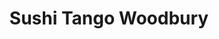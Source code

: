 ---
layout: place
title: "Sushi Tango Woodbury"
permalink: /minnesota/woodbury/sushi-tango-woodbury.html
stateAbbr: MN
stateName: Minnesota
cityName: Woodbury
seo:
  name: "Sushi Tango Woodbury"
  type: Restaurant
  links: https://sushitangorestaurant.com/
description: "Casual, upbeat strip-mall restaurant featuring a large menu of sushi & other Japanese specialties. Sushi Tango Woodbury serves delicious sushi in Woodbury, Minnesota. Try fresh Japanese dishes for a great dining experience. Available for takeout, delivery, lunch, and dinner."
place_id: ChIJ7w_kLSDY94cRYTNjiDPPJa8
photos:
  - name: >-
      places/ChIJ7w_kLSDY94cRYTNjiDPPJa8/photos/AeeoHcLqzjw8Ref0f2vOh-9ZTVjP43D8T50ZOA6I0mWFgthvMdKQevRBNmWzeV8VJfVBIFOAAbp4850bBI_3h_CnYzGTwJbbCzx2aivwhHM4DKLioagM4vnKEUHbZSn51OnxyIjFUTbpMjYatYT7MxyhXJBo9JWKahib6SlowdUdmIpJFKxBD5oUAOYQgM7_PjFTKQtbmF41KQRzmddmEqJUPXkECH7jreUr7hqncRvoiN8gSDqCU2EX1uPWqo1y79OGi320gMz2V-mS83PRtO-oCJgQm-9XGRADoAJffAQXzYdDfb1uzWs-HjuSRq1IyzMtDRGskH-2s17uO_2pvyFCDswz0dVHK_dijQ3mZwbsBJ90EHX2ORAohzMoWPa_MosGKb_eHhVPrvHDFPlt6PQCIHSoO9wGSCOdjiJynFTLLVO6xhi0
    widthPx: 2465
    heightPx: 1997
    authorAttributions:
      - displayName: Jon Dahlstrom
        uri: https://maps.google.com/maps/contrib/100980342826540199942
        photoUri: >-
          https://lh3.googleusercontent.com/a-/ALV-UjWRF3h4rNR_lMqWU0YAYPH7WHhWOzKdZ8X6yhHcFtfNDOxQqu5O=s100-p-k-no-mo
    flagContentUri: >-
      https://www.google.com/local/imagery/report/?cb_client=maps_api_places.places_api&image_key=!1e10!2sCIHM0ogKEICAgICu7biTyAE&hl=en-US
    googleMapsUri: >-
      https://www.google.com/maps/place//data=!3m4!1e2!3m2!1sCIHM0ogKEICAgICu7biTyAE!2e10!4m2!3m1!1s0x87f7d8202de40fef:0xaf25cf3388633361
  - name: >-
      places/ChIJ7w_kLSDY94cRYTNjiDPPJa8/photos/AeeoHcKKq9XsadrG_mHWkzw85MnojCt7sJRw6b2r7aM25gkvhgGVpZzPYtnSeJvM-Gkn44vtx-fRrfclnzuYznivBs5TtHZKa5u2ijqr_k1J7SGDXTsOtu7SVLTLKvStryw3P6LlZoR1H_GA5Xbf5nsjrJ3lqY9p5czplA3BH9zE-jdw7ZCduj_4_qiIt2Woe0Q7iP8FbcoJ8KyvUgE8Ia2zTMrc9umpKScD_CXt_I_d2HnT8OYtEpyA1qSIsNJVrrGGzJMB_fqFXmM97jJQdLEFV5Of0lKpAxTloNiYDQTXmGK4MmAyPqB8CGvbOHocbkttKapxtA1PSf6mQbxH8xTAHJjX1YK7xA17v4zPAnpIkAkjspG519tRzzv_nbo-1eS1dF0G3R7Af1bhzaH9C8zbWD9A0muY8ll1I2e1aPgBiCfLHgnS
    widthPx: 4800
    heightPx: 3600
    authorAttributions:
      - displayName: William Yang
        uri: https://maps.google.com/maps/contrib/108557915724874957817
        photoUri: >-
          https://lh3.googleusercontent.com/a-/ALV-UjUA4gWMnSNztMJRsdX6TkTBgDm2iMfzqSJQcC8GjOwLkb9ubA=s100-p-k-no-mo
    flagContentUri: >-
      https://www.google.com/local/imagery/report/?cb_client=maps_api_places.places_api&image_key=!1e10!2sCIHM0ogKEICAgIDh-O7X3gE&hl=en-US
    googleMapsUri: >-
      https://www.google.com/maps/place//data=!3m4!1e2!3m2!1sCIHM0ogKEICAgIDh-O7X3gE!2e10!4m2!3m1!1s0x87f7d8202de40fef:0xaf25cf3388633361
  - name: >-
      places/ChIJ7w_kLSDY94cRYTNjiDPPJa8/photos/AeeoHcJ8CsDtW20Epr1ZPsHD3GaeCRK9WfFbOb_z1vCnvhuHeeRAUWQA4ik22dihunOC0lvdJ4hM5PgxjrnBL_RFEHaYv72iJygcAyYPg3VfsjZQsydfJPiuUoIHbP0qxnfGlSDM_nQZbamoghWsxRI0trVpViVw5gZPfPBixTIbXt_LFdXZCmMNay1WxqgesMRcywoXNk674SLRxhu8rwRdlopeMJ1rn1TXfwLYkExEPE3NTtr1sHnZsy7QWqLm5MBgFrcpvW45Kl7BlVg6smh8WUBtTApuF-ZK2Lg64Z4CCsbEGfk-QrQSddX8I54sNapPcHiCPu8SDBO71Im0IkWidw56kNTnspdIbfS2t3F-CoBPSKWvc9TgrkT77xDPEjOryfOgE1szhHNmIi_zotl6eWVBEdpo4Zzymcg4eZYUsNs
    widthPx: 4032
    heightPx: 3024
    authorAttributions:
      - displayName: Ceecee Vang
        uri: https://maps.google.com/maps/contrib/106488132283275357626
        photoUri: >-
          https://lh3.googleusercontent.com/a-/ALV-UjUfI4Jy35EopE1Vl96DejWpK4oWsDMNKj4fMckVWFIdyL0CB0HK=s100-p-k-no-mo
    flagContentUri: >-
      https://www.google.com/local/imagery/report/?cb_client=maps_api_places.places_api&image_key=!1e10!2sCIHM0ogKEICAgMDw-ZOUJg&hl=en-US
    googleMapsUri: >-
      https://www.google.com/maps/place//data=!3m4!1e2!3m2!1sCIHM0ogKEICAgMDw-ZOUJg!2e10!4m2!3m1!1s0x87f7d8202de40fef:0xaf25cf3388633361
  - name: >-
      places/ChIJ7w_kLSDY94cRYTNjiDPPJa8/photos/AeeoHcLSHM6mcMLnbWor44F0A5DT5bgvKvwV82wazdDXYS24cCrLarCd6S6HPKeGolabEjtRqGvlI_gyKKSP-8TLg_V9MCJCBM98aRAc6eMWz09P020jk0WZleAng42ZWJB48Am4QWqE0G-B5bnGxWSRFykcJ0i49A6W_8-n9x5EgDUW_uvuzkAG4num8nqdfC7HELqi45tr6E10rZPVMqsyYbvMEfg1TXZ07vs8CnMupI5FrhouyoXJo4S6xxcicpvstgqhpTIAYUP0lp4CoZsHbgnRdJ8Tz9rwyMrveOaDIvWCmsIc0pJWGUVNGSecm3Ad_C2eqdgwGKM8_tVIkbKkU6U-VAZeUYyvu4FbrLWE2brm2rh-IOXcYhuRHLbW1ooWHAr63JgGxpYFxE9jNAFBoscBGeqFBARNyufuvHfOmyxJ6r4
    widthPx: 3024
    heightPx: 4032
    authorAttributions:
      - displayName: Ceecee Vang
        uri: https://maps.google.com/maps/contrib/106488132283275357626
        photoUri: >-
          https://lh3.googleusercontent.com/a-/ALV-UjUfI4Jy35EopE1Vl96DejWpK4oWsDMNKj4fMckVWFIdyL0CB0HK=s100-p-k-no-mo
    flagContentUri: >-
      https://www.google.com/local/imagery/report/?cb_client=maps_api_places.places_api&image_key=!1e10!2sCIHM0ogKEICAgMDw-ZOUxgE&hl=en-US
    googleMapsUri: >-
      https://www.google.com/maps/place//data=!3m4!1e2!3m2!1sCIHM0ogKEICAgMDw-ZOUxgE!2e10!4m2!3m1!1s0x87f7d8202de40fef:0xaf25cf3388633361
  - name: >-
      places/ChIJ7w_kLSDY94cRYTNjiDPPJa8/photos/AeeoHcJkPpwOcxxjqXsNSjdpKcApmE2lrK-Be1xeoiQQ47TCOtdvkqONDBA2g4Ylfe-f60dVVuPi_e5NPNXmTUvQKTfYnLdEX_VPhqYyuGuJtRvIS0M3enBYI124vpogLqW_x-7f7xnOlR-VWMtn04Kfz4c9NUFzndZWAniTfgH9Ns4gBWyMceQE75AQ6Y-Y9OgD1gIkn9c1NOkZmiU2L-z0vwZafgIveUDM-hohhpxPRYkJ44E7EQs7ibFNpCOi3l6hMwI-6vtiTzeqyv69P0OKwBm8AshTUs9YL0MKVCxBWLHZS37w7lW3yz2fTOOr8QooYHCwlBbwOswOmmKsx8QcC3dyCRCp2hbcoMGX9nFg2nKp-NRk8j_kpVsx62SpE-op4S5r_Uw2W2F7Zb4qJcyr4jTx28FHpq-QNGy24yiUivWbEg
    widthPx: 4032
    heightPx: 3024
    authorAttributions:
      - displayName: Ceecee Vang
        uri: https://maps.google.com/maps/contrib/106488132283275357626
        photoUri: >-
          https://lh3.googleusercontent.com/a-/ALV-UjUfI4Jy35EopE1Vl96DejWpK4oWsDMNKj4fMckVWFIdyL0CB0HK=s100-p-k-no-mo
    flagContentUri: >-
      https://www.google.com/local/imagery/report/?cb_client=maps_api_places.places_api&image_key=!1e10!2sCIHM0ogKEICAgMDw-ZOUZg&hl=en-US
    googleMapsUri: >-
      https://www.google.com/maps/place//data=!3m4!1e2!3m2!1sCIHM0ogKEICAgMDw-ZOUZg!2e10!4m2!3m1!1s0x87f7d8202de40fef:0xaf25cf3388633361
  - name: >-
      places/ChIJ7w_kLSDY94cRYTNjiDPPJa8/photos/AeeoHcITqXctKUcR9S9psPJkix6y_kU7UOVo0DETZc75lpJ06QtpgndNEKEBOjvcMdDSC49COWB4sCthz_t8VZ5sN8o5k3Zu7G_Qk3oevKnt5Rh2hZlpGnnHwfD8GeX04jYxrIi3kBwsp0UvSL2wEeSva9ktmTrFW48c5hskripDsapkDrFpbMez6S1OFCAa4B_7eAsxGnBhvEb6dqCYPtdfQLeyc6D0ctKI-QmwQsCH1Pxfdd4oOo9YbmNdNE90X8z01I7-_7TuDgA7U2fTrf5TsUGLTwNYdWqkIvuQXLGgLtmT_xmyVM-NtewxVjUh8pb9cDP5KGlg5WXRZvG34poTJIpTonuUouT0L4yRvzA-VAuxGHTY2aBdQqXeu2cMenlPrFVWiJ9rJlYvKlc8cpppv4ZRrREqecV9Phdt3S-7LyQ
    widthPx: 3456
    heightPx: 3456
    authorAttributions:
      - displayName: Evolving Erinb
        uri: https://maps.google.com/maps/contrib/113249047360575878489
        photoUri: >-
          https://lh3.googleusercontent.com/a-/ALV-UjX-NrPmmH1gFXKtMa08zq41PHtM01pOvCGTrYbmTZmJXg7llR2opg=s100-p-k-no-mo
    flagContentUri: >-
      https://www.google.com/local/imagery/report/?cb_client=maps_api_places.places_api&image_key=!1e10!2sCIHM0ogKEICAgICjgebWFQ&hl=en-US
    googleMapsUri: >-
      https://www.google.com/maps/place//data=!3m4!1e2!3m2!1sCIHM0ogKEICAgICjgebWFQ!2e10!4m2!3m1!1s0x87f7d8202de40fef:0xaf25cf3388633361
  - name: >-
      places/ChIJ7w_kLSDY94cRYTNjiDPPJa8/photos/AeeoHcLWq95GQuMzhapBzJtUTOwOl3Sn17IJleJI3IyilIwF1DBqvlEWMuosVoK9a9u1CTJ2Lgkwtm4xxHcksaT1eeBS7wVujxkBvEJCgiaSM7m4-w9ggdefTGFvyW_1BWW1Iu6NhvFQsBbIgpFDMr13-M6EyW5QJlGbUiq8qfmTJ-cxXqgOPWmNze1WFlWPqxFQYJFAveouJYinvaR9hwWSy5c4D8av39OmjHu66AjBWMsNYZT8Mt53U9s7uXPSTMog4cJndaLQt5Fg5x62Yu-u45bRsloynclZwtTLHWhgfVcgjolFUcI24a38j3W6y2RlBaLLhl2msT7YMEZ3gHAgDuEwl80Xq-3eS0VkFLYIfR4adt241iI08PMFweryMsv1vIT8HJ7lbm6StT9kSDcM6BV38CvF2ryYGZECqOGLNYnZNQ
    widthPx: 1079
    heightPx: 1309
    authorAttributions:
      - displayName: Evelyn Bakken
        uri: https://maps.google.com/maps/contrib/108370147395326512884
        photoUri: >-
          https://lh3.googleusercontent.com/a-/ALV-UjVu_x_cPE_I7YYDTD1ATb57ILpoYV3RdYX2CmqyeDvJGYh_-WSk5Q=s100-p-k-no-mo
    flagContentUri: >-
      https://www.google.com/local/imagery/report/?cb_client=maps_api_places.places_api&image_key=!1e10!2sCIHM0ogKEICAgMDwr62FHg&hl=en-US
    googleMapsUri: >-
      https://www.google.com/maps/place//data=!3m4!1e2!3m2!1sCIHM0ogKEICAgMDwr62FHg!2e10!4m2!3m1!1s0x87f7d8202de40fef:0xaf25cf3388633361
  - name: >-
      places/ChIJ7w_kLSDY94cRYTNjiDPPJa8/photos/AeeoHcJn_WEiLPoy7zKFqTk8_01-RjvHnSqIwC0qgfj8kpDTvc4IhpUv0H7VBMyBjtd4hH83XfdDh1Ca6Crsp5qMeUtq8VMhrIQeP1opvx97JQBs-b0eTI-daLA4ZWEokGyvvoa1HuAvdedjtXIjXK92sDNfY2lFf4MXpdqWMtQiOt-cbHXvibV3gJRrbByoNpUdHMp_2xiJYyIW82NAdj96et-d_xOXNQS406pMP38DkMaTbgCGQ6EicwkkIoo0dhmRl7IT0N19G72FArpFjY2n-O-RuVYd4IuINDpa0QMDRs3unt6OzBWvwTG_Mt7nSPPP7ioES5rJVHF_Z179Ekg2aWrBsrOlp7-DudotdcFvcLqivaNoeUdOKQX7bi7w7j_Bl2cA9Gdhpkiu0Dud1TWCrDkPGQkYtmVDqZXbkRT9OorZTw
    widthPx: 3456
    heightPx: 3456
    authorAttributions:
      - displayName: Evolving Erinb
        uri: https://maps.google.com/maps/contrib/113249047360575878489
        photoUri: >-
          https://lh3.googleusercontent.com/a-/ALV-UjX-NrPmmH1gFXKtMa08zq41PHtM01pOvCGTrYbmTZmJXg7llR2opg=s100-p-k-no-mo
    flagContentUri: >-
      https://www.google.com/local/imagery/report/?cb_client=maps_api_places.places_api&image_key=!1e10!2sCIHM0ogKEICAgIDj9PulYA&hl=en-US
    googleMapsUri: >-
      https://www.google.com/maps/place//data=!3m4!1e2!3m2!1sCIHM0ogKEICAgIDj9PulYA!2e10!4m2!3m1!1s0x87f7d8202de40fef:0xaf25cf3388633361
  - name: >-
      places/ChIJ7w_kLSDY94cRYTNjiDPPJa8/photos/AeeoHcIfu1mUUr2pUwKVPR7oGNkdJTtM0mT853LytLmJ2Nr60b0s6yDlzjjg9H8_q4dlmftn_SYGTOConR4O55YLmk39ImpdnYGMtfzd47IEturMYrkD4smGyInvY3ow6E9BUG8ak1V-TWPLl-f5o7OjJKha1DEt7eCrWGxrOucPb_6d9BBQhFtDZrgxS7sIqGfwehHbcyOPbHziIZ5tOQ6HFAfCSignPpIZePzqzqpYSo-DrjBjm-1xCTucO0azZR0io_e59RScsIf3zJH-Ce6Do4JGd81wAkhHEmIc4Fv-J9c3A4Toou1NEOn0QO8mXA36zlHeOCKL0GJ6F0qy3S1RujXjphQoE0aqh8RVehSYC4qmfbl2mbzH8FM1q0L5kZfI9dh9H1vsZhsvDk5xlugd5R89eupJs7qPtfiZx3wdHjndK630
    widthPx: 3000
    heightPx: 4000
    authorAttributions:
      - displayName: Annie Lee
        uri: https://maps.google.com/maps/contrib/111519398115847994261
        photoUri: >-
          https://lh3.googleusercontent.com/a/ACg8ocJB1HlYL1iyh-22TdkWbV1kddKiaSZl0hoEdmMEXfZ27ZHYZw=s100-p-k-no-mo
    flagContentUri: >-
      https://www.google.com/local/imagery/report/?cb_client=maps_api_places.places_api&image_key=!1e10!2sCIHM0ogKEICAgICpl5-1qwE&hl=en-US
    googleMapsUri: >-
      https://www.google.com/maps/place//data=!3m4!1e2!3m2!1sCIHM0ogKEICAgICpl5-1qwE!2e10!4m2!3m1!1s0x87f7d8202de40fef:0xaf25cf3388633361
  - name: >-
      places/ChIJ7w_kLSDY94cRYTNjiDPPJa8/photos/AeeoHcJfYLdllDPG46OH2jZcSM_wYch-OzN3UNBMAGOXXx1NKZldUhTRNOD4d230dQ8c8GOYJ-V5eD2_IL0Ez9GKb2vQwEInDZbospA0hho0260hUBmJKkh_DRTv_dC-Uvtlq2fM2nzyK5Ptt4EWEhMJg7snQnam7BP0yTBQa_rozpaAEv4xYRgdp-hSZfSevJeK6FU6KShPYsnqtEm6Hks4660lt9jVfm-roOuMFgEpxUespTMtb-54ONfgncEaIpTISW-UNu_jVc0JNqLXJwzaInrUyo_Qb9SBGWV1Ye9ST14fEy-CbpcNRJjnXBku8nXOetzC_1DdR3iHkncSxoqxV72iHgOQox0I5QtjHpuLSt9EFnQ6SuI3sqUli6U_BKi9YDkjmu7reFYHGuAmACsrJclQOkCzigL_l4ePGKzVlQ7gXw
    widthPx: 3456
    heightPx: 3456
    authorAttributions:
      - displayName: Evolving Erinb
        uri: https://maps.google.com/maps/contrib/113249047360575878489
        photoUri: >-
          https://lh3.googleusercontent.com/a-/ALV-UjX-NrPmmH1gFXKtMa08zq41PHtM01pOvCGTrYbmTZmJXg7llR2opg=s100-p-k-no-mo
    flagContentUri: >-
      https://www.google.com/local/imagery/report/?cb_client=maps_api_places.places_api&image_key=!1e10!2sCIHM0ogKEICAgID1-r-RVA&hl=en-US
    googleMapsUri: >-
      https://www.google.com/maps/place//data=!3m4!1e2!3m2!1sCIHM0ogKEICAgID1-r-RVA!2e10!4m2!3m1!1s0x87f7d8202de40fef:0xaf25cf3388633361
address: 8362 Tamarack Village Suite 124, Woodbury, MN 55125, USA
street: 8362 Tamarack Village Suite 124
city: Woodbury
state: MN
zip: '55125'
country: USA
neighborhood: null
latitude: '44.943438'
longitude: '-92.935351'
accessibility_options:
  wheelchairAccessibleParking: true
  wheelchairAccessibleEntrance: true
  wheelchairAccessibleRestroom: true
  wheelchairAccessibleSeating: true
business_status: OPERATIONAL
name: Sushi Tango Woodbury
google_maps_links:
  directionsUri: >-
    https://www.google.com/maps/dir//''/data=!4m7!4m6!1m1!4e2!1m2!1m1!1s0x87f7d8202de40fef:0xaf25cf3388633361!3e0
  placeUri: https://maps.google.com/?cid=12620721351014167393
  writeAReviewUri: >-
    https://www.google.com/maps/place//data=!4m3!3m2!1s0x87f7d8202de40fef:0xaf25cf3388633361!12e1
  reviewsUri: >-
    https://www.google.com/maps/place//data=!4m4!3m3!1s0x87f7d8202de40fef:0xaf25cf3388633361!9m1!1b1
  photosUri: >-
    https://www.google.com/maps/place//data=!4m3!3m2!1s0x87f7d8202de40fef:0xaf25cf3388633361!10e5
primary_type: Sushi Restaurant
opening_hours:
  regular: null
  current: null
secondary_opening_hours:
  regular:
    weekdayDescriptions: null
    type: null
  current:
    weekdayDescriptions: null
    type: null
phone: (651) 578-0064
price_level: PRICE_LEVEL_MODERATE
price_range: null
rating: '3.8'
rating_count: 527
website: https://sushitangorestaurant.com/
reviews:
  - name: >-
      places/ChIJ7w_kLSDY94cRYTNjiDPPJa8/reviews/ChdDSUhNMG9nS0VJQ0FnTUR3cjYyRnJnRRAB
    relativePublishTimeDescription: 2 weeks ago
    rating: 5
    text:
      text: >-
        Still have never found a better California roll then the one from Sushi
        Tango. I wish I still lived near by. The staff is very friendly but the
        atmosphere is alittle chaotic. I have food allergies and have never had
        an issue the chefs have been knowledgeable.
      languageCode: en
    originalText:
      text: >-
        Still have never found a better California roll then the one from Sushi
        Tango. I wish I still lived near by. The staff is very friendly but the
        atmosphere is alittle chaotic. I have food allergies and have never had
        an issue the chefs have been knowledgeable.
      languageCode: en
    authorAttribution:
      displayName: Evelyn Bakken
      uri: https://www.google.com/maps/contrib/108370147395326512884/reviews
      photoUri: >-
        https://lh3.googleusercontent.com/a-/ALV-UjVu_x_cPE_I7YYDTD1ATb57ILpoYV3RdYX2CmqyeDvJGYh_-WSk5Q=s128-c0x00000000-cc-rp-mo-ba3
    publishTime: '2025-03-29T03:55:26.885548Z'
    flagContentUri: >-
      https://www.google.com/local/review/rap/report?postId=ChdDSUhNMG9nS0VJQ0FnTUR3cjYyRnJnRRAB&d=17924085&t=1
    googleMapsUri: >-
      https://www.google.com/maps/reviews/data=!4m6!14m5!1m4!2m3!1sChdDSUhNMG9nS0VJQ0FnTUR3cjYyRnJnRRAB!2m1!1s0x87f7d8202de40fef:0xaf25cf3388633361
  - name: >-
      places/ChIJ7w_kLSDY94cRYTNjiDPPJa8/reviews/ChZDSUhNMG9nS0VJQ0FnSUMzbXJqS0NREAE
    relativePublishTimeDescription: 5 months ago
    rating: 4
    text:
      text: >-
        It was our first time and it was happy hour all day since it was a
        Monday. The tuna sashimi did tasted a bit fishy for me. Everything else
        was good. Price was reasonable. A good place to fix sushi cravings.
      languageCode: en
    originalText:
      text: >-
        It was our first time and it was happy hour all day since it was a
        Monday. The tuna sashimi did tasted a bit fishy for me. Everything else
        was good. Price was reasonable. A good place to fix sushi cravings.
      languageCode: en
    authorAttribution:
      displayName: Vivien
      uri: https://www.google.com/maps/contrib/117283275018656414802/reviews
      photoUri: >-
        https://lh3.googleusercontent.com/a-/ALV-UjX54NMNNOgKA57M3Z9WYoVLv5kK9PGzBaTHMQaLn_iYf4JE7wNT=s128-c0x00000000-cc-rp-mo-ba4
    publishTime: '2024-11-04T19:19:44.944888Z'
    flagContentUri: >-
      https://www.google.com/local/review/rap/report?postId=ChZDSUhNMG9nS0VJQ0FnSUMzbXJqS0NREAE&d=17924085&t=1
    googleMapsUri: >-
      https://www.google.com/maps/reviews/data=!4m6!14m5!1m4!2m3!1sChZDSUhNMG9nS0VJQ0FnSUMzbXJqS0NREAE!2m1!1s0x87f7d8202de40fef:0xaf25cf3388633361
  - name: >-
      places/ChIJ7w_kLSDY94cRYTNjiDPPJa8/reviews/ChdDSUhNMG9nS0VJQ0FnSUN4dnFmMzhnRRAB
    relativePublishTimeDescription: a year ago
    rating: 3
    text:
      text: >-
        I would say this place is okay.

        I was a little disappointed with my visit here upon retrieving my
        initial order, but the chef was willing to make it right.

        I paid $16 for the shrimp 🍤 roll - not much there. I had it re-made &
        the second order was better tasting than the 1st.

        I can see they are a little understaffed and the building definitely
        needs upkeep. Trash in ladies room was full when I arrived there shortly
        after they opened and fixtures are all dusty. I believe it could turn
        into a great place but they would really need to do a deep clean and a
        little remodel.
      languageCode: en
    originalText:
      text: >-
        I would say this place is okay.

        I was a little disappointed with my visit here upon retrieving my
        initial order, but the chef was willing to make it right.

        I paid $16 for the shrimp 🍤 roll - not much there. I had it re-made &
        the second order was better tasting than the 1st.

        I can see they are a little understaffed and the building definitely
        needs upkeep. Trash in ladies room was full when I arrived there shortly
        after they opened and fixtures are all dusty. I believe it could turn
        into a great place but they would really need to do a deep clean and a
        little remodel.
      languageCode: en
    authorAttribution:
      displayName: K. Romig
      uri: https://www.google.com/maps/contrib/109282317979894002880/reviews
      photoUri: >-
        https://lh3.googleusercontent.com/a-/ALV-UjVlOk_BmrIh2hO8YxW8aY3y-8jTdqFCEXJ8C2az0t5EcLETgocHMA=s128-c0x00000000-cc-rp-mo-ba6
    publishTime: '2023-05-18T17:00:38.816019Z'
    flagContentUri: >-
      https://www.google.com/local/review/rap/report?postId=ChdDSUhNMG9nS0VJQ0FnSUN4dnFmMzhnRRAB&d=17924085&t=1
    googleMapsUri: >-
      https://www.google.com/maps/reviews/data=!4m6!14m5!1m4!2m3!1sChdDSUhNMG9nS0VJQ0FnSUN4dnFmMzhnRRAB!2m1!1s0x87f7d8202de40fef:0xaf25cf3388633361
  - name: >-
      places/ChIJ7w_kLSDY94cRYTNjiDPPJa8/reviews/ChdDSUhNMG9nS0VJQ0FnSURoLU83WHJnRRAB
    relativePublishTimeDescription: 2 years ago
    rating: 4
    text:
      text: >-
        I was a regular at their Uptown location. Eventhough its literally the
        same menu as the old location, their food just isn't the same. My
        favorite rolls to get are the flame and 9 1/2 roll.  Highly recommend
        these two rolls if you ever make it out to Sushi Tango.
      languageCode: en
    originalText:
      text: >-
        I was a regular at their Uptown location. Eventhough its literally the
        same menu as the old location, their food just isn't the same. My
        favorite rolls to get are the flame and 9 1/2 roll.  Highly recommend
        these two rolls if you ever make it out to Sushi Tango.
      languageCode: en
    authorAttribution:
      displayName: William Yang
      uri: https://www.google.com/maps/contrib/108557915724874957817/reviews
      photoUri: >-
        https://lh3.googleusercontent.com/a-/ALV-UjUA4gWMnSNztMJRsdX6TkTBgDm2iMfzqSJQcC8GjOwLkb9ubA=s128-c0x00000000-cc-rp-mo-ba4
    publishTime: '2023-03-01T08:19:14.813756Z'
    flagContentUri: >-
      https://www.google.com/local/review/rap/report?postId=ChdDSUhNMG9nS0VJQ0FnSURoLU83WHJnRRAB&d=17924085&t=1
    googleMapsUri: >-
      https://www.google.com/maps/reviews/data=!4m6!14m5!1m4!2m3!1sChdDSUhNMG9nS0VJQ0FnSURoLU83WHJnRRAB!2m1!1s0x87f7d8202de40fef:0xaf25cf3388633361
  - name: >-
      places/ChIJ7w_kLSDY94cRYTNjiDPPJa8/reviews/ChdDSUhNMG9nS0VJQ0FnSURKOXZPMjRRRRAB
    relativePublishTimeDescription: a year ago
    rating: 5
    text:
      text: >-
        Food is always good every time we come back. They have salmon larb now,
        a bit salty but the flavor is great - fresh salmon, refreshing herbs.
        Beef tataki and oysters are still good as we remember. Cucumber salad
        was good, not too much crab flavor but not too clean either. Love coming
        here every chance we have when back in town.
      languageCode: en
    originalText:
      text: >-
        Food is always good every time we come back. They have salmon larb now,
        a bit salty but the flavor is great - fresh salmon, refreshing herbs.
        Beef tataki and oysters are still good as we remember. Cucumber salad
        was good, not too much crab flavor but not too clean either. Love coming
        here every chance we have when back in town.
      languageCode: en
    authorAttribution:
      displayName: Lia
      uri: https://www.google.com/maps/contrib/107120962268935534022/reviews
      photoUri: >-
        https://lh3.googleusercontent.com/a-/ALV-UjW1YAjAqWMTEogdYzpoaQzF49NASmn1yQYyFPfr03laXttRh5GkMg=s128-c0x00000000-cc-rp-mo-ba5
    publishTime: '2023-07-16T22:25:43.212934Z'
    flagContentUri: >-
      https://www.google.com/local/review/rap/report?postId=ChdDSUhNMG9nS0VJQ0FnSURKOXZPMjRRRRAB&d=17924085&t=1
    googleMapsUri: >-
      https://www.google.com/maps/reviews/data=!4m6!14m5!1m4!2m3!1sChdDSUhNMG9nS0VJQ0FnSURKOXZPMjRRRRAB!2m1!1s0x87f7d8202de40fef:0xaf25cf3388633361
parking_options:
  freeParkingLot: true
  valetParking: false
payment_options:
  acceptsCreditCards: true
  acceptsDebitCards: true
  acceptsCashOnly: false
allow_dogs: null
curbside_pickup: null
delivery: true
dine_in: true
good_for_children: null
good_for_groups: true
good_for_sports: null
live_music: false
menu_for_children: false
outdoor_seating: null
reservable: true
restroom: true
serves_beer: true
serves_breakfast: false
serves_brunch: false
serves_cocktails: true
serves_coffee: null
serves_dinner: true
serves_dessert: true
serves_lunch: true
serves_vegetarian_food: null
serves_wine: true
takeout: true
summary: >-
  Casual, upbeat strip-mall restaurant featuring a large menu of sushi & other
  Japanese specialties.

---
